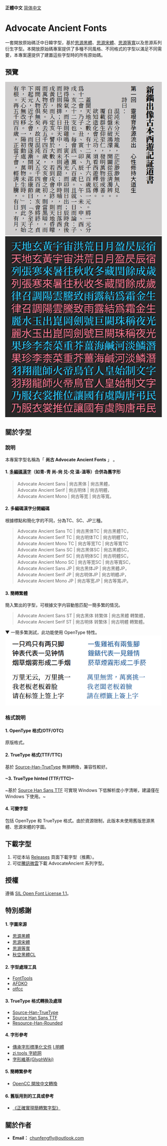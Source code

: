 **正體中文** [简体中文](./README-SC.md#advocate-ancient-fonts)

# Advocate Ancient Fonts
一套開放原始碼泛中日韓字型，基於[思源黑體](https://github.com/adobe-fonts/source-han-sans)、[思源宋體](https://github.com/adobe-fonts/source-han-serif)、[思源等寬](https://github.com/adobe-fonts/source-han-mono)以及思源系列衍生字型。本開放原始碼專案提供了多種不同風格、不同格式的字型以滿足不同需要，本專案還提供了建置這些字型時的所有原始碼。

## 預覽
![image](./pictures/Pic0001.png)  
![image](./pictures/Pic0002.jpg)  
## 關於字型
### 說明
本專案字型名稱為「 **尚古 Advocate Ancient Fonts** 」 。
#### 1. [多編碼漢字](./main/configs/mulcodechar.dt)（如青-靑 尚-尙 兑-兌 温-溫等）合併為舊字形
> Advocate Ancient Sans | 尙古黑体 | 尙古黑體，<br />
> Advocate Ancient Serif | 尙古明体 | 尙古明體，<br />
> Advocate Ancient Mono | 尙古等宽 | 尙古等寬。<br />
#### 2. 多編碼漢字分開編碼
根據標點和簡化字的不同，分為TC、SC、JP三種。<br />
> Advocate Ancient Sans TC | 尙古黑体TC | 尙古黑體TC，<br />
> Advocate Ancient Serif TC | 尙古明体TC | 尙古明體TC，<br />
> Advocate Ancient Mono TC | 尙古等宽TC | 尙古等寬TC<br />
> Advocate Ancient Sans SC | 尙古黑体SC | 尙古黑體SC，<br />
> Advocate Ancient Serif SC | 尙古明体SC | 尙古明體SC，<br />
> Advocate Ancient Mono SC | 尙古等宽SC | 尙古等寬SC，<br />
> Advocate Ancient Sans JP | 尙古黑体JP | 尙古黑體JP，<br />
> Advocate Ancient Serif JP | 尙古明体JP | 尙古明體JP，<br />
> Advocate Ancient Mono JP | 尙古等宽JP | 尙古等寬JP。<br />
#### 3. 簡轉繁體
簡入繁出的字型，可根據文字内容動態匹配一簡多繁的情況。
> Advocate Ancient Sans ST | 尙古黑体 转繁体 | 尙古黑體 轉繁體，<br />
> Advocate Ancient Serif ST | 尙古明体 转繁体 | 尙古明體 轉繁體。<br />

▼ 一簡多繁測試，此功能使用 OpenType 特性。<br />
![image](./pictures/FANTI.png)  

### 格式說明
#### 1. OpenType 格式(OTF/OTC)
原版格式。
#### 2. TrueType 格式(TTF/TTC)
基於 [Source-Han-TrueType](https://github.com/Pal3love/Source-Han-TrueType) 無損轉換，兼容性較好。
#### ~3. TrueType hinted (TTF/TTC)~
~基於 [Source Han Sans TTF](https://github.com/be5invis/source-han-sans-ttf) 可實現 Windows 下低解析度小字清晰，建議僅在 Windows 下使用。~
#### 4. 可變字型
包括 OpenType 和 TrueType 格式。由於資源限制，此版本未使用舊版思源黑體、思源宋體的字圖。

## 下載字型
1. 可從本站 [Releases](https://github.com/GuiWonder/SourceHanToClassic/releases) 頁面下載字型（推薦）。
2. 可從[騰訊微雲](https://share.weiyun.com/VEoOc5xK)下載 AdvocateAncient 系列字型。
## 授權
遵循 [SIL Open Font License 1.1](./LICENSE.txt)。

## 特別感謝
#### 1. 字圖來源
- [思源黑體](https://github.com/adobe-fonts/source-han-sans)
- [思源宋體](https://github.com/adobe-fonts/source-han-serif)
- [思源等寬](https://github.com/adobe-fonts/source-han-mono)
- [秋空󠄁黑體CL](https://github.com/ChiuMing-Neko/ChiuKongGothic)
#### 2. 字型處理工具
- [FontTools](https://github.com/fonttools/fonttools)
- [AFDKO](https://github.com/adobe-type-tools/afdko/)
- [otfcc](https://github.com/caryll/otfcc)
#### 3. TrueType 格式轉換及處理
- [Source-Han-TrueType](https://github.com/Pal3love/Source-Han-TrueType)
- [Source Han Sans TTF](https://github.com/be5invis/source-han-sans-ttf)
- [Resource-Han-Rounded](https://github.com/CyanoHao/Resource-Han-Rounded)
#### 4. 字形參考
- [傳承字形標準化文件](https://github.com/ichitenfont/inheritedglyphs) [I.明體](https://github.com/ichitenfont/I.Ming)
- [zi.tools 字統网](https://zi.tools/)
- [字形維基(GlyphWiki)](https://glyphwiki.org/)
#### 5. 簡轉繁參考
- [OpenCC 開放中文轉換](https://github.com/BYVoid/OpenCC)
#### 6. 舊版用到的工具或參考
- [《正確實現簡轉繁字型》](https://ayaka.shn.hk/s2tfont/hant/)
## 關於作者
- **Email：** chunfengfly@outlook.com



